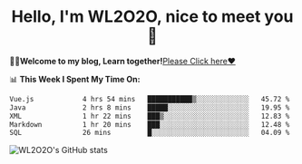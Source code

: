 <h1 align = "center">Hello, I'm WL2O2O, nice to meet you 👋</h1>

🧑‍💻**Welcome to my blog, Learn together!**[Please Click here❤️](https://wl2o2o.github.io)

📊 **This Week I Spent My Time On:**
<!--START_SECTION:waka-->

```txt
Vue.js            4 hrs 54 mins   ███████████▒░░░░░░░░░░░░░   45.72 %
Java              2 hrs 8 mins    █████░░░░░░░░░░░░░░░░░░░░   19.95 %
XML               1 hr 22 mins    ███▒░░░░░░░░░░░░░░░░░░░░░   12.83 %
Markdown          1 hr 20 mins    ███░░░░░░░░░░░░░░░░░░░░░░   12.48 %
SQL               26 mins         █░░░░░░░░░░░░░░░░░░░░░░░░   04.09 %
```

<!--END_SECTION:waka-->

![WL2O2O's GitHub stats](https://github-readme-stats.vercel.app/api?username=wl2o2o&show_icons=true)


<!--
**WL2O2O/WL2O2O** is a ✨ _special_ ✨ repository because its `README.md` (this file) appears on your GitHub profile.

Here are some ideas to get you started:

- 🔭 I’m currently working on ...
- 🌱 I’m currently learning ...
- 👯 I’m looking to collaborate on ...
- 🤔 I’m looking for help with ...
- 💬 Ask me about ...
- 📫 How to reach me: ...
- 😄 Pronouns: ...
- ⚡ Fun fact: ...
-->
